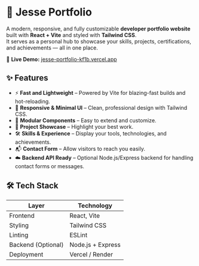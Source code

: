 # 🌟 Jesse Portfolio

A modern, responsive, and fully customizable **developer portfolio website** built with **React + Vite** and styled with **Tailwind CSS**.  
It serves as a personal hub to showcase your skills, projects, certifications, and achievements — all in one place.

🔗 **Live Demo:** [jesse-portfolio-kf1b.vercel.app](https://jesse-portfolio-kf1b.vercel.app)


## ✨ Features

- ⚡ **Fast and Lightweight** – Powered by Vite for blazing-fast builds and hot-reloading.  
- 🎨 **Responsive & Minimal UI** – Clean, professional design with Tailwind CSS.  
- 🧠 **Modular Components** – Easy to extend and customize.  
- 📜 **Project Showcase** – Highlight your best work.  
- 🛠️ **Skills & Experience** – Display your tools, technologies, and achievements.  
- 📬 **Contact Form** – Allow visitors to reach you easily.  
- ☁️ **Backend API Ready** – Optional Node.js/Express backend for handling contact forms or messages.



## 🛠️ Tech Stack

| Layer | Technology |
|-------|------------|
| Frontend | React, Vite |
| Styling | Tailwind CSS |
| Linting | ESLint |
| Backend (Optional) | Node.js + Express |
| Deployment | Vercel / Render |




